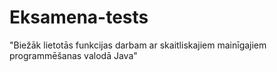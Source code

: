 # Eksamena-tests
  "Biežāk lietotās funkcijas darbam ar skaitliskajiem mainīgajiem programmēšanas valodā Java"
